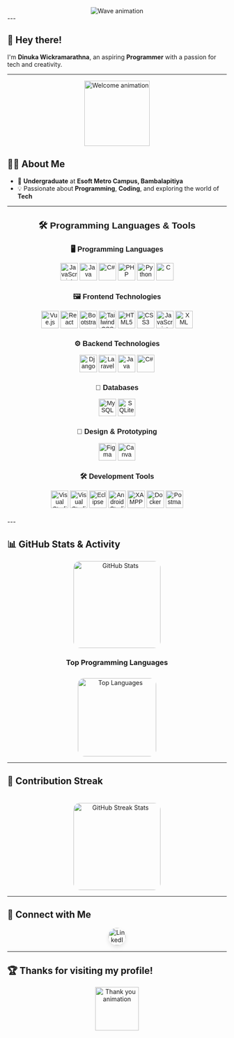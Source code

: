 <div align="center">
  <img src="https://capsule-render.vercel.app/api?type=waving&color=gradient&height=250&section=header&text=Welcome%20to%20My%20Profile!&fontSize=60&fontAlign=50&fontAlignY=50&fontColor=auto&animation=fadeIn&desc=Dinuka%20Wickramarathna%20%7C%20Aspiring%20Programmer&descAlign=50&descAlignY=70" alt="Wave animation" />
</div>
---

## 👋 Hey there!

I'm **Dinuka Wickramarathna**, an aspiring **Programmer** with a passion for tech and creativity.

---

<div align="center">
  <img height="150" src="https://media.giphy.com/media/UpaxNpS4EI7fkBIGag/giphy.gif" alt="Welcome animation" />
</div>

## 👨‍💻 About Me

- 🏫 **Undergraduate** at **Esoft Metro Campus, Bambalapitiya**  
- 💡 Passionate about **Programming**, **Coding**, and exploring the world of **Tech**  

---

<div style="text-align: center; font-family: Arial, sans-serif; margin-top: 20px;">
  <h2>🛠 Programming Languages & Tools</h2>
  
  <h3>🖥️ Programming Languages</h3>
  <div style="margin-bottom: 20px;">
    <img src="https://cdn.jsdelivr.net/gh/devicons/devicon/icons/javascript/javascript-plain.svg" height="40" alt="JavaScript" />
    <img src="https://cdn.jsdelivr.net/gh/devicons/devicon/icons/java/java-original-wordmark.svg" height="40" alt="Java" />
    <img src="https://cdn.jsdelivr.net/gh/devicons/devicon/icons/csharp/csharp-original.svg" height="40" alt="C#" />
    <img src="https://cdn.jsdelivr.net/gh/devicons/devicon/icons/php/php-original.svg" height="40" alt="PHP" />
    <img src="https://cdn.jsdelivr.net/gh/devicons/devicon/icons/python/python-original.svg" height="40" alt="Python" />
    <img src="https://cdn.jsdelivr.net/gh/devicons/devicon/icons/c/c-original.svg" height="40" alt="C" />
 
   
  </div>
  
  <h3>🖼️ Frontend Technologies</h3>
  <div style="margin-bottom: 20px;">
    <img src="https://cdn.jsdelivr.net/gh/devicons/devicon/icons/vuejs/vuejs-original-wordmark.svg" height="40" alt="Vue.js" />
    <img src="https://cdn.jsdelivr.net/gh/devicons/devicon/icons/react/react-original-wordmark.svg" height="40" alt="React" />
    <img src="https://cdn.jsdelivr.net/gh/devicons/devicon/icons/bootstrap/bootstrap-plain.svg" height="40" alt="Bootstrap" />
    <img src="https://cdn.simpleicons.org/tailwindcss/06B6D4" height="40" alt="Tailwind CSS" />
    <img src="https://cdn.jsdelivr.net/gh/devicons/devicon/icons/html5/html5-plain-wordmark.svg" height="40" alt="HTML5" />
    <img src="https://cdn.simpleicons.org/css3/1572B6" height="40" alt="CSS3" />
    <img src="https://cdn.jsdelivr.net/gh/devicons/devicon/icons/javascript/javascript-plain.svg" height="40" alt="JavaScript" />
    <img src="https://cdn.simpleicons.org/xml/00599C" height="40" alt="XML" />
  </div>
  
  <h3>⚙️ Backend Technologies</h3>
  <div style="margin-bottom: 20px;">
     <img src="https://cdn.jsdelivr.net/gh/devicons/devicon/icons/django/django-original.svg" height="40" alt="Django" />
<img src="https://cdn.jsdelivr.net/gh/devicons/devicon/icons/laravel/laravel-plain-wordmark.svg" height="40" alt="Laravel" />
    <img src="https://cdn.jsdelivr.net/gh/devicons/devicon/icons/java/java-original-wordmark.svg" height="40" alt="Java" />
    <img src="https://cdn.jsdelivr.net/gh/devicons/devicon/icons/csharp/csharp-original.svg" height="40" alt="C#" />
  </div>
  
  <h3>💾 Databases</h3>
  <div style="margin-bottom: 20px;">
    <img src="https://cdn.jsdelivr.net/gh/devicons/devicon/icons/mysql/mysql-original.svg" height="40" alt="MySQL" />
    <img src="https://cdn.jsdelivr.net/gh/devicons/devicon/icons/sqlite/sqlite-original.svg" height="40" alt="SQLite" />
  </div>
  
  <h3>🎨 Design & Prototyping</h3>
  <div style="margin-bottom: 20px;">
    <img src="https://cdn.jsdelivr.net/gh/devicons/devicon/icons/figma/figma-original.svg" height="40" alt="Figma" />
    <img src="https://cdn.simpleicons.org/canva/00C4CC" height="40" alt="Canva" />
  </div>
  
  <h3>🛠️ Development Tools</h3>
  <div style="margin-bottom: 20px;">
    <img src="https://cdn.jsdelivr.net/gh/devicons/devicon/icons/vscode/vscode-original-wordmark.svg" height="40" alt="Visual Studio Code" />
    <img src="https://cdn.jsdelivr.net/gh/devicons/devicon/icons/visualstudio/visualstudio-plain.svg" height="40" alt="Visual Studio" />
    <img src="https://cdn.jsdelivr.net/gh/devicons/devicon/icons/eclipse/eclipse-original.svg" height="40" alt="Eclipse" />
    <img src="https://cdn.jsdelivr.net/gh/devicons/devicon/icons/androidstudio/androidstudio-original.svg" height="40" alt="Android Studio" />
    <img src="https://cdn.simpleicons.org/xampp/F37623" height="40" alt="XAMPP" />
    <img src="https://cdn.jsdelivr.net/gh/devicons/devicon/icons/docker/docker-original-wordmark.svg" height="40" alt="Docker" />
    <img src="https://cdn.jsdelivr.net/gh/devicons/devicon/icons/postman/postman-plain-wordmark.svg" height="40" alt="Postman" />
  </div>
</div>
---

## 📊 GitHub Stats & Activity

<div align="center">
  <!-- GitHub Stats -->
  <img 
    src="https://github-readme-stats.vercel.app/api?username=Dinukaawsh&theme=radical&show_icons=true&include_all_commits=true&count_private=true&border_radius=15&hide_border=true" 
    alt="GitHub Stats" 
    height="200" 
    style="border-radius: 15px;" 
  />
</div>
<div align="center">
  <!-- Title for Top Languages -->
  <h3>Top Programming Languages</h3>

  <!-- Top Languages -->
  <img 
    src="https://github-readme-stats.vercel.app/api/top-langs?username=Dinukaawsh&theme=radical&layout=compact&langs_count=6&hide_border=true&border_radius=15" 
    alt="Top Languages" 
    height="180" 
    style="border-radius: 15px; margin-top: 10px;" 
  />
</div>



---

## 🌟 Contribution Streak

<div align="center">
  <img 
    src="https://streak-stats.demolab.com?user=Dinukaawsh&theme=radical&hide_border=true&fire=FF4081&sideLabels=FFA500" 
    alt="GitHub Streak Stats" 
    height="200" 
    style="border-radius: 15px; margin-top: 20px;" 
  />
</div>

---

## 🔗 Connect with Me

<div align="center">
  <a href="https://www.linkedin.com/in/dinuka-ashan-88468b214/" target="_blank">
    <!-- LinkedIn Button with Hover Effect -->
    <img 
      src="https://img.shields.io/static/v1?message=LinkedIn&logo=linkedin&label=&color=0077B5&logoColor=white&labelColor=&style=for-the-badge" 
      height="40" 
      alt="LinkedIn" 
      style="border-radius: 30px; transition: transform 0.3s ease, box-shadow 0.3s ease; box-shadow: 0 5px 10px rgba(0, 0, 0, 0.1);" 
    />
  </a>
</div>



---

## 🏆 Thanks for visiting my profile!

<div align="center">
  <img src="https://media.giphy.com/media/dxn6fRlTIShoeBr69N/giphy.gif" height="100" alt="Thank you animation" />
</div>
